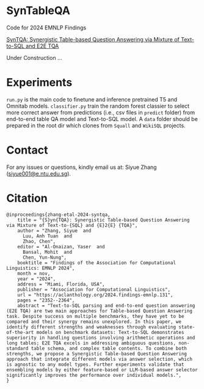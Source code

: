 # SynTableQA

Code for 2024 EMNLP Findings

[SynTQA: Synergistic Table-based Question Answering via Mixture of Text-to-SQL and E2E TQA](https://arxiv.org/abs/2409.16682)

Under Construction ...

# Experiments

`run.py` is the main code to finetune and inference pretrained T5 and Omnitab models. `classifier.py` train the random forest classier to select more correct answer from predictions (i.e., csv files in `predict` folder) from end-to-end table QA model and Text-to-SQL model. A `data` folder should be prepared in the root dir which clones from `Squall` and `WikiSQL` projects. 

# Contact

For any issues or questions, kindly email us at: Siyue Zhang (siyue001@e.ntu.edu.sg).

# Citation

```
@inproceedings{zhang-etal-2024-syntqa,
    title = "{S}yn{TQA}: Synergistic Table-based Question Answering via Mixture of Text-to-{SQL} and {E}2{E} {TQA}",
    author = "Zhang, Siyue  and
      Luu, Anh Tuan  and
      Zhao, Chen",
    editor = "Al-Onaizan, Yaser  and
      Bansal, Mohit  and
      Chen, Yun-Nung",
    booktitle = "Findings of the Association for Computational Linguistics: EMNLP 2024",
    month = nov,
    year = "2024",
    address = "Miami, Florida, USA",
    publisher = "Association for Computational Linguistics",
    url = "https://aclanthology.org/2024.findings-emnlp.131",
    pages = "2352--2364",
    abstract = "Text-to-SQL parsing and end-to-end question answering (E2E TQA) are two main approaches for Table-based Question Answering task. Despite success on multiple benchmarks, they have yet to be compared and their synergy remains unexplored. In this paper, we identify different strengths and weaknesses through evaluating state-of-the-art models on benchmark datasets: Text-to-SQL demonstrates superiority in handling questions involving arithmetic operations and long tables; E2E TQA excels in addressing ambiguous questions, non-standard table schema, and complex table contents. To combine both strengths, we propose a Synergistic Table-based Question Answering approach that integrate different models via answer selection, which is agnostic to any model types. Further experiments validate that ensembling models by either feature-based or LLM-based answer selector significantly improves the performance over individual models.",
}
```
